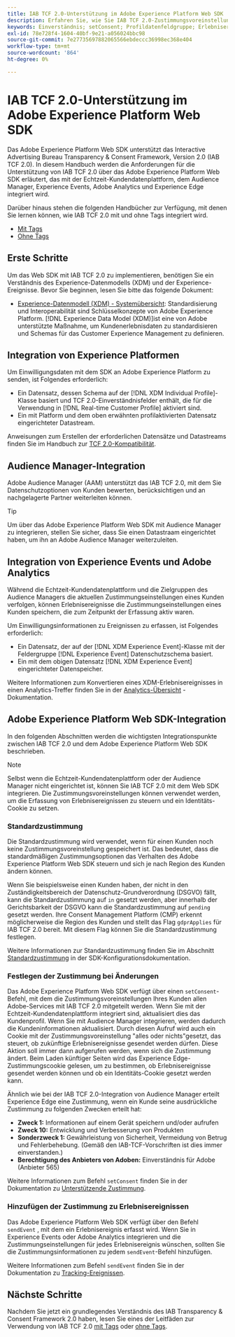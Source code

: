 ```yaml
---
title: IAB TCF 2.0-Unterstützung im Adobe Experience Platform Web SDK
description: Erfahren Sie, wie Sie IAB TCF 2.0-Zustimmungsvoreinstellungen mithilfe des Adobe Experience Platform Web SDK unterstützen.
keywords: Einverständnis; setConsent; Profildatenfeldgruppe; Erlebnisereignis-Datenschutzfeldgruppe; Datenschutzfeldgruppe; IAB TCF 2.0; Echtzeit-Kundendatenplattform; Echtzeit-Kundendatenprofil
exl-id: 78e728f4-1604-40bf-9e21-a056024bbc98
source-git-commit: 7e27735697882065566ebdeccc36998ec368e404
workflow-type: tm+mt
source-wordcount: '864'
ht-degree: 0%

---
```


# IAB TCF 2.0-Unterstützung im Adobe Experience Platform Web SDK

Das Adobe Experience Platform Web SDK unterstützt das Interactive Advertising Bureau Transparency &amp; Consent Framework, Version 2.0 (IAB TCF 2.0). In diesem Handbuch werden die Anforderungen für die Unterstützung von IAB TCF 2.0 über das Adobe Experience Platform Web SDK erläutert, das mit der Echtzeit-Kundendatenplattform, dem Audience Manager, Experience Events, Adobe Analytics und Experience Edge integriert wird.

Darüber hinaus stehen die folgenden Handbücher zur Verfügung, mit denen Sie lernen können, wie IAB TCF 2.0 mit und ohne Tags integriert wird.

- [Mit Tags](./with-launch.md)
- [Ohne Tags](./without-launch.md)

## Erste Schritte

Um das Web SDK mit IAB TCF 2.0 zu implementieren, benötigen Sie ein Verständnis des Experience-Datenmodells (XDM) und der Experience-Ereignisse. Bevor Sie beginnen, lesen Sie bitte das folgende Dokument:

- [Experience-Datenmodell (XDM) - Systemübersicht](../../../xdm/home.md): Standardisierung und Interoperabilität sind Schlüsselkonzepte von Adobe Experience Platform. [!DNL Experience Data Model (XDM)]ist eine von Adobe unterstützte Maßnahme, um Kundenerlebnisdaten zu standardisieren und Schemas für das Customer Experience Management zu definieren.

## Integration von Experience Platformen

Um Einwilligungsdaten mit dem SDK an Adobe Experience Platform zu senden, ist Folgendes erforderlich:

- Ein Datensatz, dessen Schema auf der [!DNL XDM Individual Profile]-Klasse basiert und TCF 2.0-Einverständnisfelder enthält, die für die Verwendung in [!DNL Real-time Customer Profile] aktiviert sind.
- Ein mit Platform und dem oben erwähnten profilaktivierten Datensatz eingerichteter Datastream.

Anweisungen zum Erstellen der erforderlichen Datensätze und Datastreams finden Sie im Handbuch zur [TCF 2.0-Kompatibilität](../../../landing/governance-privacy-security/consent/iab/overview.md).

## Audience Manager-Integration

Adobe Audience Manager (AAM) unterstützt das IAB TCF 2.0, mit dem Sie Datenschutzoptionen von Kunden bewerten, berücksichtigen und an nachgelagerte Partner weiterleiten können. <!--For more information, read the documentation on [Sending Data to Audience Manager](../audience-manager/audience-manager-overview.md).-->

>[!TIP]
>
>Um über das Adobe Experience Platform Web SDK mit Audience Manager zu integrieren, stellen Sie sicher, dass Sie einen Datastraam eingerichtet haben, um ihn an Adobe Audience Manager weiterzuleiten.

## Integration von Experience Events und Adobe Analytics

Während die Echtzeit-Kundendatenplattform und die Zielgruppen des Audience Managers die aktuellen Zustimmungseinstellungen eines Kunden verfolgen, können Erlebnisereignisse die Zustimmungseinstellungen eines Kunden speichern, die zum Zeitpunkt der Erfassung aktiv waren.

Um Einwilligungsinformationen zu Ereignissen zu erfassen, ist Folgendes erforderlich:

- Ein Datensatz, der auf der [!DNL XDM Experience Event]-Klasse mit der Feldergruppe [!DNL Experience Event] Datenschutzschema basiert.
- Ein mit dem obigen Datensatz [!DNL XDM Experience Event] eingerichteter Datenspeicher.

Weitere Informationen zum Konvertieren eines XDM-Erlebnisereignisses in einen Analytics-Treffer finden Sie in der [Analytics-Übersicht](../../data-collection/adobe-analytics/analytics-overview.md) -Dokumentation.

## Adobe Experience Platform Web SDK-Integration

In den folgenden Abschnitten werden die wichtigsten Integrationspunkte zwischen IAB TCF 2.0 und dem Adobe Experience Platform Web SDK beschrieben.

>[!NOTE]
>
>Selbst wenn die Echtzeit-Kundendatenplattform oder der Audience Manager nicht eingerichtet ist, können Sie IAB TCF 2.0 mit dem Web SDK integrieren. Die Zustimmungsvoreinstellungen können verwendet werden, um die Erfassung von Erlebnisereignissen zu steuern und ein Identitäts-Cookie zu setzen.

### Standardzustimmung

Die Standardzustimmung wird verwendet, wenn für einen Kunden noch keine Zustimmungsvoreinstellung gespeichert ist. Das bedeutet, dass die standardmäßigen Zustimmungsoptionen das Verhalten des Adobe Experience Platform Web SDK steuern und sich je nach Region des Kunden ändern können.

Wenn Sie beispielsweise einen Kunden haben, der nicht in den Zuständigkeitsbereich der Datenschutz-Grundverordnung (DSGVO) fällt, kann die Standardzustimmung auf `in` gesetzt werden, aber innerhalb der Gerichtsbarkeit der DSGVO kann die Standardzustimmung auf `pending` gesetzt werden. Ihre Consent Management Platform (CMP) erkennt möglicherweise die Region des Kunden und stellt das Flag `gdprApplies` für IAB TCF 2.0 bereit. Mit diesem Flag können Sie die Standardzustimmung festlegen.

Weitere Informationen zur Standardzustimmung finden Sie im Abschnitt [Standardzustimmung](../../fundamentals/configuring-the-sdk.md#default-consent) in der SDK-Konfigurationsdokumentation.

### Festlegen der Zustimmung bei Änderungen

Das Adobe Experience Platform Web SDK verfügt über einen `setConsent`-Befehl, mit dem die Zustimmungsvoreinstellungen Ihres Kunden allen Adobe-Services mit IAB TCF 2.0 mitgeteilt werden. Wenn Sie mit der Echtzeit-Kundendatenplattform integriert sind, aktualisiert dies das Kundenprofil. Wenn Sie mit Audience Manager integrieren, werden dadurch die Kundeninformationen aktualisiert. Durch diesen Aufruf wird auch ein Cookie mit der Zustimmungsvoreinstellung &quot;alles oder nichts&quot;gesetzt, das steuert, ob zukünftige Erlebnisereignisse gesendet werden dürfen. Diese Aktion soll immer dann aufgerufen werden, wenn sich die Zustimmung ändert. Beim Laden künftiger Seiten wird das Experience Edge-Zustimmungscookie gelesen, um zu bestimmen, ob Erlebnisereignisse gesendet werden können und ob ein Identitäts-Cookie gesetzt werden kann.

Ähnlich wie bei der IAB TCF 2.0-Integration von Audience Manager erteilt Experience Edge eine Zustimmung, wenn ein Kunde seine ausdrückliche Zustimmung zu folgenden Zwecken erteilt hat:

- **Zweck 1:** Informationen auf einem Gerät speichern und/oder aufrufen
- **Zweck 10:** Entwicklung und Verbesserung von Produkten
- **Sonderzweck 1:** Gewährleistung von Sicherheit, Vermeidung von Betrug und Fehlerbehebung. (Gemäß den IAB-TCF-Vorschriften ist dies immer einverstanden.)
- **Berechtigung des Anbieters von Adoben:** Einverständnis für Adobe (Anbieter 565)

Weitere Informationen zum Befehl `setConsent` finden Sie in der Dokumentation zu [Unterstützende Zustimmung](../../consent/supporting-consent.md).

### Hinzufügen der Zustimmung zu Erlebnisereignissen

Das Adobe Experience Platform Web SDK verfügt über den Befehl `sendEvent` , mit dem ein Erlebnisereignis erfasst wird. Wenn Sie in Experience Events oder Adobe Analytics integrieren und die Zustimmungseinstellungen für jedes Erlebnisereignis wünschen, sollten Sie die Zustimmungsinformationen zu jedem `sendEvent`-Befehl hinzufügen.

Weitere Informationen zum Befehl `sendEvent` finden Sie in der Dokumentation zu [Tracking-Ereignissen](../../fundamentals/tracking-events.md).

## Nächste Schritte

Nachdem Sie jetzt ein grundlegendes Verständnis des IAB Transparency &amp; Consent Framework 2.0 haben, lesen Sie eines der Leitfäden zur Verwendung von IAB TCF 2.0 [mit Tags](./with-launch.md) oder [ohne Tags](./without-launch.md).
